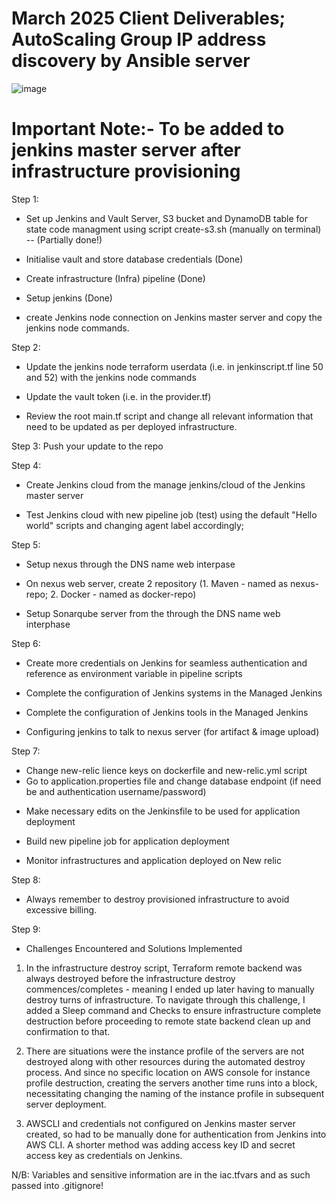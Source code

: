 # March 2025 Client Deliverables; AutoScaling Group IP address discovery by Ansible server

![image](https://github.com/user-attachments/assets/3fd22c52-f6a8-4b6b-80ba-cb75e157d41d)


# Important Note:- To be added to jenkins master server after infrastructure provisioning
<!-- #sudo cat <<EOT>> /etc/docker/daemon.json
{
  "insecure-registries" : ["${var.nexus-ip}:8085"]
}
EOT -->


Step 1: 
- Set up Jenkins and Vault Server, S3 bucket and DynamoDB table for state code managment using script create-s3.sh (manually on terminal) -- (Partially done!)
  <!-- 
  - From the main directory do sh create-s3.sh to provision jenkins and vault server - done!

  Install necessary plugins to extend jenkins functionalities
  Docker(commons, pipeline, API,...), ssh agent, Sonarqube scanner, Slack, maven-integration, pipeline stage view, terraform, nexus artifact uploader, owaps depenpency, owaps zap, git, github, (git client) - done!

   -  Also configure terraform in the Jenkins tools - done!
   -  Not necessary, already in user-data script: Configure Docker in the Jenkins tools also (name=docker, install automatically=from docker.com, download=latest) - done!

   - In the system settings, configure terraform - install automatically, version (50312 linux - amd64) - done in tools!

   -->

- Initialise vault and store database credentials (Done)
<!-- 
- cd into jenkins-vault_server & ssh into the vault server (IP can be found on main.tf also) using the vault-pri-key.pem created.
- Then do vault operator init; vault login; vault secrets enable -path=secret/kv; vault kv put secret/database username=petclinic password=petclinic (copy out the vault token to be updated in provider.tf script)
-->

- Create infrastructure (Infra) pipeline (Done)
<!--
[Install AWS CLI on Jenkins master server  and configure your AWS profile]

# 1. Download the AWS CLI v2 installer
curl "https://awscli.amazonaws.com/awscli-exe-linux-x86_64.zip" -o "awscliv2.zip"

# 2. Unzip the installer
unzip awscliv2.zip

# 3. Run the installer
sudo ./aws/install

# 4. Verify the installation
aws --version

#5. Manually create a profile in ~/.aws/credentials on the Jenkins master server:
   aws configure etc
                        OR
   Add aws-access-key-id & aws-secret-access-key as a secret text in the credentials and use this 2 credentials and AWS region as an environment variable in the jenkinsfile

-- for the iac.tfvars not pushed to remote, add the iac.tfvars as a secret file on credentials and modify the terraform plan & action to include withcredentials([])

- Set up git SCM for the infra pipeline, use jenkinsfile with terraform steps and build.

-- using 1st Jenkinsfile with terraform script (init,fmt,validate, plan, approval, $action) - click lightweight checkout
Ensuring it is parameterised (action - apply/destroy) - 

Not sure though: #You might need to comment out the profile in backend.tf and provider.tf during infra-pipeline build!
-->

- Setup jenkins (Done)
<!-- 
- Add your git account in credentials (username with password - as kind, use git-token in the password space, ID:git-cred)

- Among other steps, check and download SSH keypair from Jenkins infra-pipeline workspace directory, save/replace in local repo, then also give permission using the chmod 400 .pem, (thereafter add keypair to Jenkins global credentials). (This can be done from the cli command as well by ssh into Master server and go to workspace directory)

- Duplicate cli terminal and SSH into jenkins node server using keypair from workspace, check jenkins node ip from console output for ssh purposes -> ssh -i .pem ec2-user@jenkins-node-IP; then exit

- DNS name: jenkins.aquinas.site (N/B)
--> 

- create Jenkins node connection on Jenkins master server and copy the jenkins node commands.    
<!-- 
Create (new) SSH credentials -using SSH username with private key selection, among other settings paste private key of the slave instance (cat ...pem to get)!

Return back to managed jenkins - nodes- and create the node; type=permanent agent, name= to be used can be found in the jenkinscript.tf (for node)
Number of executors = 1
remote root directory = /opt/build
label=(should be same as node agent specified on jenkinsfile)
usage=as much as possible
launch method = via SSH
under Host, add the private IP of the slave node and select the SSH credential created earlier
Host key verification strategy: Manually trusted .....
Availability: keep this agent online as much as possible

SAVE
Then click on jenkins-node created, you will see some commands, copy the appropriate one -                                  
-->


Step 2:
- Update the jenkins node terraform userdata (i.e. in jenkinscript.tf line 50 and 52) with the jenkins node commands
<!--
/Ensuring you also use current master jenkins ip address in both lines 50 and 52/
SSH into the jenkins node public Ip server (details can be found from the console output of the infra-pipeline),

run line 50 command on the cli terminal, followed by 51 and 52 (A connected output should be revealed in the cli terminal)
-->

- Update the vault token (i.e. in the provider.tf)
<!--
- Update your vpc and subnet ids (i.e. in the root main.tf) - The last command in the create-s3.sh automatically does this though!
-->
- Review the root main.tf script and change all relevant information that need to be updated as per deployed infrastructure.


Step 3:
Push your update to the repo


Step 4: 
- Create Jenkins cloud from the manage jenkins/cloud of the Jenkins master server
<!--
(Don't bother on this, already in userdata script -> SSH using infra pem, into jenkins cloud (ubuntu) and do sudo hostnamectl to set-hostname to jenkins-cloud, before exiting; Do same for jenkins node (ec2-user)!)

name=docker-slave (or jenkins-cloud); click Docker Cloud details and configure;
docker host uri: tcp://check console output for jenkins cloud public IP:port number(4243)
server credentials - Create a credential on Jenkins using username and password (Jenkins/password), ID: docker-cred (to be used below later)
click enabled; test connection

click=> Docker Agent template -> Add Docker template;
label=docker-slave (or jenkins-slave)
click Enabled
Name=docker-slave  (or jenkins-slave)
Docker Image = Pick image built name from user_data of jenkins-docker.tf (line 22) or SSH into Jenkins docker slave and do "docker image ls" to get image name!
Remote File System Root = /home/jenkins
Pull strategy - "never pull"
Connect method - "connect with SSH"
#server credentials - Create a credential on Jenkins using username and password (Jenkins/password), ID: docker-cred.
SSH key - "use configured SSH credentials (and select appropriate jenkins credential in the dropdown)
Host key verification strategy: Non verifying

AND SAVE
-->

- Test Jenkins cloud with new pipeline job (test) using the default "Hello world" scripts and changing agent label accordingly;
<!-- 
pipeline {
        agent {
           label "jenkins-cloud"
        }
        stages {
            stage('Hello') {
               steps {
                  echo 'Hello World'
               }
            }
        }
    }

click also use Groovy Sandbox
And Build

And using same pipeline job and script, with only changing of agent label to "jenkins-node", test the second slave;
pipeline {
        agent {
           label "jenkins-node"
        }
        stages {
            stage('Hello') {
               steps {
                  echo 'Hello World'
               }
            }
        }
    }

-->

Step 5:
- Setup nexus through the DNS name web interpase
<!-- 
DNS name: nexus.hullerdata.com (N/B)
SSH into nexus server on the CLI
Click sign in on the web interphase of the nexus server

cat pop-up directory of the web interphase onto nexus cli to copy password; username=admin
change password; => admin123 (disable anonymous access!)
-->

- On nexus web server, create 2 repository (1. Maven - named as nexus-repo; 2. Docker - named as docker-repo)
<!--
From the settings icon!
maven2hosted; version policy - "Mixed"
Deployment policy - "allow redeploy"
Docker hosted; http-> Enter docker second port (8085), Enable VI API
Realms; click and save "Docker Bearer Token"
-->

- Setup Sonarqube server from the through the DNS name web interphase
<!--
DNS name: sonarqube.hullerdata.com (N/B)
admin & admin (==> new password = admin123)
Setup webhook between sonarqube & Jenkins; Administration -> configuration -> webhook -> https://jenkins DNS url - hullerdata/sonarqube-webhook/
Security -> user -> tokens -> generate tokens
create credentials (sonar-cred) on Jenkins (secret text) with the token
-->

Step 6:
- Create more credentials on Jenkins for seamless authentication and reference as environment variable in pipeline scripts
<!--

secret text; ansible-ip (N/B: Private IP, can be gotten from jenkins console output or your AWS console page)
secret text: nvd-key (for OWASP API Key)
secret text: from slack, copy channel name and use as secret (ID: slack-channel)

secret text: slack-cred;
  -- On desired slack channel, scroll down on the left to Add Apps -> Jenkins CI -> Configuration -> Add to slack -> choose a channel -> Add JenkinsCI integration -> scroll down and copy token to use on Jenkins credential setup

password; admin/admin123 => Nexus-cred
secret text; admin => nexus-username
secret text; admin123 => nexus-password

secret text; from jenkins console output, get nexus public IP:8085 and use (ID:nexus-repo) 
secret text; set up credentials for private infrastructure SSH key to be used by ansible in pipeline to deploy to stage and production [ID:ansible-key]

password; username(jenkins)/password() to jenkins server I suppose! (ID: jenkins-pass)        #Unresolved!
-->

- Complete the configuration of Jenkins systems in the Managed Jenkins
<!--
Sonarqube; (name: sonarqube) check Environment variable, fill Server URL, and authentication token
Slack; workspace name (Cloudhight), Credentials (slack-cred), Default channel/Member ID (Channel name) => test click connection
-->

- Complete the configuration of Jenkins tools in the Managed Jenkins
<!--
SSH into the jenkins-slave node on the cli and do mvn -v

Set up JDK (name -java) - copy java-version details on cli into "JAVA_HOME" on jenkins JDK tools - uninstall automatically.
Maven installations (name -maven) - Copy for "MAVEN_Home" on cli server.

Dependency-Check (name -> DP-Check); Click on install automatically and select Github
-->

- Configuring jenkins to talk to nexus server (for artifact & image upload)
<!--
1) SSH into the jenkins master server ?using the vault-pri-key....created? (first cd into jenkins-vault_server folder), text edit /etc/docker/daemon.json, and add this from the jenkins-docker.tf script - this makes it possible to use master jenkins to deploy on nexus!

{
   "insecure-registries" : [actual nexus public IP obtainable from console output:8085"]
}

On same CLI run:
     sudo systemctl daemon-reload 
     sudo systemctl restart docker

2) Repeat same step for Jenkins node! (Actually ignore this step since the user_data script is doing this for the node slave in the set up and no need to manually add)
-->

Step 7:
- Change new-relic lience keys on dockerfile and new-relic.yml script
- Go to application.properties file and change database endpoint (if need be and authentication username/password)
<!--
The lastest rds-endpoint can be obtained from the Console output of the infrastructure pipeline job
-->

- Make necessary edits on the Jenkinsfile to be used for application deployment

- Build new pipeline job for application deployment
<!--
You can use any name for your pipeline (Pet-adoption)
use Olalere1-present branch of the US team Git repo as the Git SCM for your application pipeline build job!

Hardcode slack channel name (instead of using variable - $SLACK_CHANNEL) with specific channel to be used in the jenkinsfile, if slack notification fails in pipeline build.

echo “${var.private-key-name}” >> /home/ec2-user/.ssh/id_rsa; you might be having challenge ssh-ing from Baston host server to Ansible, that maybe if the key is not copied in the script to the id_rsa; as such you will have to copy it over manually using the text editor (vi)

Troubleshooting note: Always remember to ssh into a server, a check (cat) or edit (vi) script and then rerun (sh). Using this (cat /var/log/cloud-init-output.log) also to troubleshoot instance with running container might help.

Troubleshooting note: Also possibility of checking things manually on your AWS console to fix like - subnet, security group, picking IP address etc
-->

- Monitor infrastructures and application deployed on New relic
<!--
On new relic web interface, go to All Entities - Hosts - click specific infrastructure to see dashboard
On new relic web interface, go to All Entities - Services (APM) - click specific application deployed, to see dashboard.
-->

Step 8: 
- Always remember to destroy provisioned infrastructure to avoid excessive billing.


Step 9: 
- Challenges Encountered and Solutions Implemented

1. In the infrastructure destroy script, Terraform remote backend was always destroyed before the infrastructure destroy commences/completes - meaning I ended up later having to manually destroy turns of infrastructure. To navigate through this challenge, I added a Sleep command and Checks to ensure infrastructure complete destruction before proceeding to remote state backend clean up and confirmation to that.

2. There are situations were the instance profile of the servers are not destroyed along with other resources during the automated destroy process. And since no specific location on AWS console for instance profile destruction, creating the servers another time runs into a block, necessitating changing the naming of the instance profile in subsequent server deployment.

<!--
start with running create-s3.sh in main; if instance profile error occur, change the name slightly of the  server instance profile on both vault_iam and jenkins_iam, then cd into Jenkins-vaults_server and run terraform apply -auto-approve manually on the terminal. 
-->

3. AWSCLI and credentials not configured on Jenkins master server created, so had to be manually done for authentication from Jenkins into AWS CLI. A shorter method was adding access key ID and secret access key as credentials on Jenkins. 





N/B: Variables and sensitive information are in the iac.tfvars and as such passed into .gitignore!


